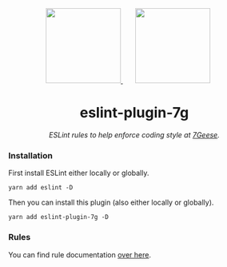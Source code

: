 <div align="center">
  <a href="https://eslint.org/">
    <img width="150" height="150" src="https://eslint.org/img/logo.svg">
  </a>
  <a href="https://7geese.com">
    <img width="150" height="150" vspace="" hspace="25" src="https://user-images.githubusercontent.com/4298089/29260121-a9256298-807c-11e7-95c2-74d5c9841874.png">
  </a>
  <h1>eslint-plugin-7g</h1>
  <p style="font-style: italic;">ESLint rules to help enforce coding style at <a href="https://github.com/7Geese">7Geese</a>.</p>
</div>

### Installation

First install ESLint either locally or globally.

```
yarn add eslint -D
```

Then you can install this plugin (also either locally or globally).

```
yarn add eslint-plugin-7g -D
```

### Rules


You can find rule documentation [over here](https://github.com/7Geese/eslint-plugin-7g/tree/master/docs/rules/).
